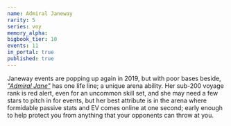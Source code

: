 ```yaml
---
name: Admiral Janeway
rarity: 5
series: voy
memory_alpha:
bigbook_tier: 10
events: 11
in_portal: true
published: true
---
```


Janeway events are popping up again in 2019, but with poor bases beside, [_"Admiral Jane"_](https://www.imdb.com/title/tt0708922/quotes/qt0970104) has one life line; a unique arena ability. Her sub-200 voyage rank is red alert, even for an uncommon skill set, and she may need a few stars to pitch in for events, but her best attribute is in the arena where formidable passive stats and EV comes online at one second; early enough to help protect you from anything that your opponents can throw at you.
